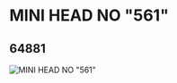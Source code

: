 # MINI HEAD NO "561"
## 64881
![MINI HEAD NO "561"](https://lc-www-live-s.legocdn.com/media/bricks/5/2/4542171.jpg)